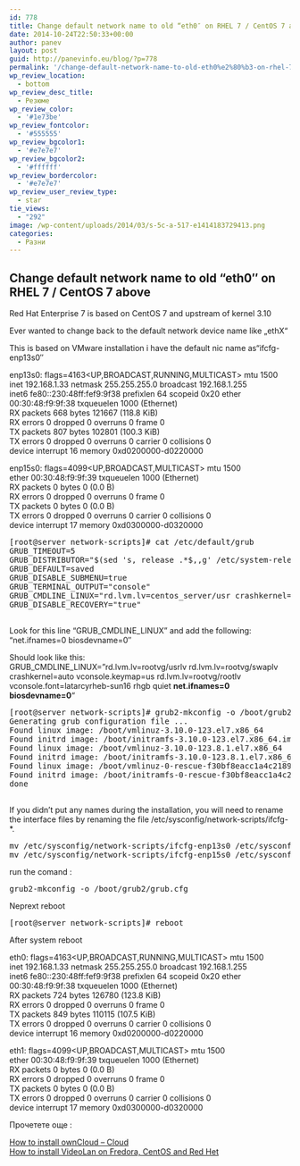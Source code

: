 ```yaml
---
id: 778
title: Change default network name to old “eth0″ on RHEL 7 / CentOS 7 above
date: 2014-10-24T22:50:33+00:00
author: panev
layout: post
guid: http://panevinfo.eu/blog/?p=778
permalink: '/change-default-network-name-to-old-eth0%e2%80%b3-on-rhel-7-centos-7-above.html'
wp_review_location:
  - bottom
wp_review_desc_title:
  - Резюме
wp_review_color:
  - '#1e73be'
wp_review_fontcolor:
  - '#555555'
wp_review_bgcolor1:
  - '#e7e7e7'
wp_review_bgcolor2:
  - '#ffffff'
wp_review_bordercolor:
  - '#e7e7e7'
wp_review_user_review_type:
  - star
tie_views:
  - "292"
image: /wp-content/uploads/2014/03/s-5c-a-517-e1414183729413.png
categories:
  - Разни
---
```

## Change default network name to old “eth0″ on RHEL 7 / CentOS 7 above

Red Hat Enterprise 7 is based on CentOS 7 and upstream of kernel 3.10

Ever wanted to change back to the default network device name like &#8222;ethX&#8220;

This is based on VMware installation i have the default nic name as&#8220;ifcfg-enp13s0&#8243;

enp13s0: flags=4163<UP,BROADCAST,RUNNING,MULTICAST> mtu 1500  
inet 192.168.1.33 netmask 255.255.255.0 broadcast 192.168.1.255  
inet6 fe80::230:48ff:fef9:9f38 prefixlen 64 scopeid 0x20 ether 00:30:48:f9:9f:38 txqueuelen 1000 (Ethernet)  
RX packets 668 bytes 121667 (118.8 KiB)  
RX errors 0 dropped 0 overruns 0 frame 0  
TX packets 807 bytes 102801 (100.3 KiB)  
TX errors 0 dropped 0 overruns 0 carrier 0 collisions 0  
device interrupt 16 memory 0xd0200000-d0220000

enp15s0: flags=4099<UP,BROADCAST,MULTICAST> mtu 1500  
ether 00:30:48:f9:9f:39 txqueuelen 1000 (Ethernet)  
RX packets 0 bytes 0 (0.0 B)  
RX errors 0 dropped 0 overruns 0 frame 0  
TX packets 0 bytes 0 (0.0 B)  
TX errors 0 dropped 0 overruns 0 carrier 0 collisions 0  
device interrupt 17 memory 0xd0300000-d0320000

<pre>[root@server network-scripts]# cat /etc/default/grub
GRUB_TIMEOUT=5
GRUB_DISTRIBUTOR="$(sed 's, release .*$,,g' /etc/system-release)"
GRUB_DEFAULT=saved
GRUB_DISABLE_SUBMENU=true
GRUB_TERMINAL_OUTPUT="console"
GRUB_CMDLINE_LINUX="rd.lvm.lv=centos_server/usr crashkernel=auto  vconsole.keymap=us rd.lvm.lv=centos_server/swap vconsole.font=latarcyrheb-sun16 rd.lvm.lv=centos_server/root rhgb quiet net.ifnames=0 biosdevname=0"
GRUB_DISABLE_RECOVERY="true"

</pre>

Look for this line “GRUB\_CMDLINE\_LINUX” and add the following: “net.ifnames=0 biosdevname=0″

Should look like this:  
GRUB\_CMDLINE\_LINUX=”rd.lvm.lv=rootvg/usrlv rd.lvm.lv=rootvg/swaplv crashkernel=auto vconsole.keymap=us rd.lvm.lv=rootvg/rootlv vconsole.font=latarcyrheb-sun16 rhgb quiet **net.ifnames=0 biosdevname=0**“

<pre>[root@server network-scripts]# grub2-mkconfig -o /boot/grub2/grub.cfg
Generating grub configuration file ...
Found linux image: /boot/vmlinuz-3.10.0-123.el7.x86_64
Found initrd image: /boot/initramfs-3.10.0-123.el7.x86_64.img
Found linux image: /boot/vmlinuz-3.10.0-123.8.1.el7.x86_64
Found initrd image: /boot/initramfs-3.10.0-123.8.1.el7.x86_64.img
Found linux image: /boot/vmlinuz-0-rescue-f30bf8eacc1a4c2189599188b85ae68e
Found initrd image: /boot/initramfs-0-rescue-f30bf8eacc1a4c2189599188b85ae68e.img
done

</pre>

If you didn&#8217;t put any names during the installation, you will need to rename the interface files by renaming the file /etc/sysconfig/network-scripts/ifcfg-*.

<pre>mv /etc/sysconfig/network-scripts/ifcfg-enp13s0 /etc/sysconfig/network-scripts/ifcfg-eth0
mv /etc/sysconfig/network-scripts/ifcfg-enp15s0 /etc/sysconfig/network-scripts/ifcfg-eth0
</pre>

run the comand :

<pre>grub2-mkconfig -o /boot/grub2/grub.cfg </pre>

Neprext reboot

<pre>[root@server network-scripts]# reboot
</pre>

After system reboot

eth0: flags=4163<UP,BROADCAST,RUNNING,MULTICAST> mtu 1500  
inet 192.168.1.33 netmask 255.255.255.0 broadcast 192.168.1.255  
inet6 fe80::230:48ff:fef9:9f38 prefixlen 64 scopeid 0x20 ether 00:30:48:f9:9f:38 txqueuelen 1000 (Ethernet)  
RX packets 724 bytes 126780 (123.8 KiB)  
RX errors 0 dropped 0 overruns 0 frame 0  
TX packets 849 bytes 110115 (107.5 KiB)  
TX errors 0 dropped 0 overruns 0 carrier 0 collisions 0  
device interrupt 16 memory 0xd0200000-d0220000

eth1: flags=4099<UP,BROADCAST,MULTICAST> mtu 1500  
ether 00:30:48:f9:9f:39 txqueuelen 1000 (Ethernet)  
RX packets 0 bytes 0 (0.0 B)  
RX errors 0 dropped 0 overruns 0 frame 0  
TX packets 0 bytes 0 (0.0 B)  
TX errors 0 dropped 0 overruns 0 carrier 0 collisions 0  
device interrupt 17 memory 0xd0300000-d0320000

Прочетете още :

[How to install ownCloud – Cloud](https://panevinfo.eu/blog/how-to-install-owncloud-cloud-storage.html)  
[How to install VideoLan on Fredora, CentOS and Red Het](https://panevinfo.eu/blog/how-to-install-installing-skype-on-fedora.html)

&nbsp;